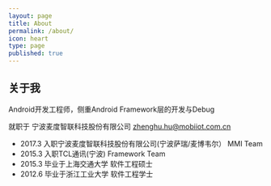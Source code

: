 ```yaml
---
layout: page
title: About
permalink: /about/
icon: heart
type: page
published: true
---
```


## 关于我
Android开发工程师，侧重Android Framework层的开发与Debug

就职于 宁波麦度智联科技股份有限公司 zhenghu.hu@mobiiot.com.cn

* 2017.3 入职宁波麦度智联科技股份有限公司(宁波萨瑞/麦博韦尔） MMI Team
* 2015.3 入职TCL通讯(宁波) Framework Team
* 2015.3 毕业于上海交通大学 软件工程硕士
* 2012.6 毕业于浙江工业大学 软件工程学士
